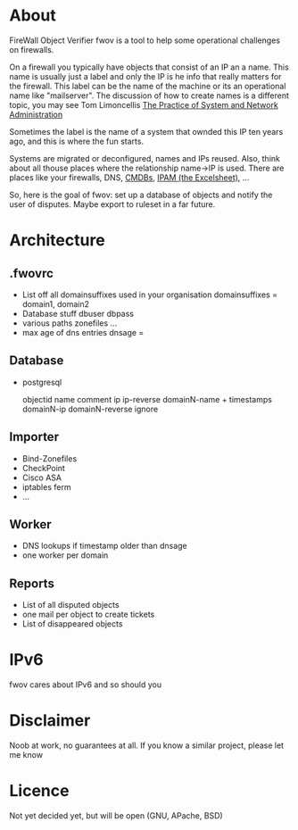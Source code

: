 # About

FireWall Object Verifier fwov is a tool to help some operational challenges on firewalls. 

On a firewall you typically have objects that consist of an IP an a name. This name is usually just a label and only the IP is he info that really matters for the firewall.
This label can be the name of the machine or its an operational name like "mailserver". The discussion of how to create names is a different topic, you may see Tom Limoncellis [The Practice of System and Network Administration](http://www.everythingsysadmin.com/) 

Sometimes the label is the name of a system that ownded this IP ten years ago, and this is where the fun starts.

Systems are migrated or deconfigured, names and IPs reused. Also, think about all thouse places where the relationship name->IP is used. There are places like your firewalls, DNS, [CMDBs](http://en.wikipedia.org/wiki/CMDB), [IPAM (the Excelsheet)](http://en.wikipedia.org/wiki/Internet_Protocol_Address_Management), ...

So, here is the goal of fwov: set up a database of objects and notify the user of disputes. Maybe export to ruleset in a far future.

# Architecture

## .fwovrc

- List off all domainsuffixes used in your organisation
domainsuffixes = domain1, domain2
- Database stuff
dbuser
dbpass
- various paths
zonefiles ...
- max age of dns entries
dnsage = 

## Database

* postgresql

    objectid
    name
    comment
    ip
    ip-reverse
    domainN-name + timestamps
    domainN-ip
    domainN-reverse
    ignore

## Importer

* Bind-Zonefiles
* CheckPoint
* Cisco ASA
* iptables ferm
* ...

## Worker

* DNS lookups if timestamp older than dnsage
* one worker per domain

## Reports

* List of all disputed objects
* one mail per object to create tickets
* List of disappeared objects

# IPv6

fwov cares about IPv6 and so should you

# Disclaimer

Noob at work, no guarantees at all.
If you know a similar project, please let me know

# Licence

Not yet decided yet, but will be open (GNU, APache, BSD)
